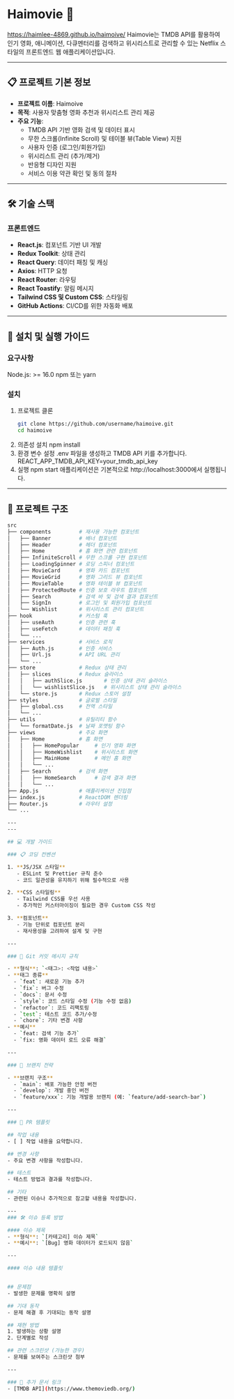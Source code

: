 # Haimovie 🎥
https://haimlee-4869.github.io/haimoive/
Haimovie는 TMDB API를 활용하여 인기 영화, 애니메이션, 다큐멘터리를 검색하고 위시리스트로 관리할 수 있는 Netflix 스타일의 프론트엔드 웹 애플리케이션입니다.

---

## 📋 프로젝트 기본 정보

- **프로젝트 이름**: Haimoive
- **목적**: 사용자 맞춤형 영화 추천과 위시리스트 관리 제공
- **주요 기능**:
  - TMDB API 기반 영화 검색 및 데이터 표시
  - 무한 스크롤(Infinite Scroll) 및 테이블 뷰(Table View) 지원
  - 사용자 인증 (로그인/회원가입)
  - 위시리스트 관리 (추가/제거)
  - 반응형 디자인 지원
  - 서비스 이용 약관 확인 및 동의 절차

---

## 🛠️ 기술 스택

### 프론트엔드
- **React.js**: 컴포넌트 기반 UI 개발
- **Redux Toolkit**: 상태 관리
- **React Query**: 데이터 패칭 및 캐싱
- **Axios**: HTTP 요청
- **React Router**: 라우팅
- **React Toastify**: 알림 메시지
- **Tailwind CSS 및 Custom CSS**: 스타일링
- **GitHub Actions**: CI/CD를 위한 자동화 배포

---

## 🚀 설치 및 실행 가이드

### 요구사항

Node.js: >= 16.0
npm 또는 yarn

### 설치
1. 프로젝트 클론
   ```bash
   git clone https://github.com/username/haimoive.git
   cd haimoive
2. 의존성 설치
    npm install
3. 환경 변수 설정
    .env 파일을 생성하고 TMDB API 키를 추가합니다.
    REACT_APP_TMDB_API_KEY=your_tmdb_api_key
4. 실행
    npm start
    애플리케이션은 기본적으로 http://localhost:3000에서 실행됩니다.

---

## 📂 프로젝트 구조

```bash
src
├── components         # 재사용 가능한 컴포넌트
│   ├── Banner         # 배너 컴포넌트
│   ├── Header         # 헤더 컴포넌트
│   ├── Home           # 홈 화면 관련 컴포넌트
│   ├── InfiniteScroll # 무한 스크롤 구현 컴포넌트
│   ├── LoadingSpinner # 로딩 스피너 컴포넌트
│   ├── MovieCard      # 영화 카드 컴포넌트
│   ├── MovieGrid      # 영화 그리드 뷰 컴포넌트
│   ├── MovieTable     # 영화 테이블 뷰 컴포넌트
│   ├── ProtectedRoute # 인증 보호 라우트 컴포넌트
│   ├── Search         # 검색 바 및 검색 결과 컴포넌트
│   ├── SignIn         # 로그인 및 회원가입 컴포넌트
│   └── Wishlist       # 위시리스트 관리 컴포넌트
├── hook               # 커스텀 훅
│   ├── useAuth        # 인증 관련 훅
│   ├── useFetch       # 데이터 패칭 훅
│   └── ...
├── services           # 서비스 로직
│   ├── Auth.js        # 인증 서비스
│   ├── Url.js         # API URL 관리
│   └── ...
├── store              # Redux 상태 관리
│   ├── slices         # Redux 슬라이스
│   │   ├── authSlice.js       # 인증 상태 관리 슬라이스
│   │   └── wishlistSlice.js   # 위시리스트 상태 관리 슬라이스
│   └── store.js       # Redux 스토어 설정
├── styles             # 글로벌 스타일
│   ├── global.css     # 전역 스타일
│   └── ...
├── utils              # 유틸리티 함수
│   └── formatDate.js  # 날짜 포맷팅 함수
├── views              # 주요 화면
│   ├── Home           # 홈 화면
│   │   ├── HomePopular     # 인기 영화 화면
│   │   ├── HomeWishlist    # 위시리스트 화면
│   │   ├── MainHome        # 메인 홈 화면
│   │   └── ...
│   ├── Search         # 검색 화면
│   │   ├── HomeSearch      # 검색 결과 화면
│   │   └── ...
├── App.js             # 애플리케이션 진입점
├── index.js           # ReactDOM 렌더링
├── Router.js          # 라우터 설정
└── ...

---
---

## 💻 개발 가이드

### 📋 코딩 컨벤션

1. **JS/JSX 스타일**
   - ESLint 및 Prettier 규칙 준수
   - 코드 일관성을 유지하기 위해 필수적으로 사용

2. **CSS 스타일링**
   - Tailwind CSS를 우선 사용
   - 추가적인 커스터마이징이 필요한 경우 Custom CSS 작성

3. **컴포넌트**
   - 기능 단위로 컴포넌트 분리
   - 재사용성을 고려하여 설계 및 구현

---

### 📝 Git 커밋 메시지 규칙

- **형식**: `<태그>: <작업 내용>`
- **태그 종류**
  - `feat`: 새로운 기능 추가
  - `fix`: 버그 수정
  - `docs`: 문서 수정
  - `style`: 코드 스타일 수정 (기능 수정 없음)
  - `refactor`: 코드 리팩토링
  - `test`: 테스트 코드 추가/수정
  - `chore`: 기타 변경 사항
- **예시**
  - `feat: 검색 기능 추가`
  - `fix: 영화 데이터 로드 오류 해결`

---

### 🔀 브랜치 전략

- **브랜치 구조**
  - `main`: 배포 가능한 안정 버전
  - `develop`: 개발 중인 버전
  - `feature/xxx`: 기능 개발용 브랜치 (예: `feature/add-search-bar`)

---

### 🔄 PR 템플릿

## 작업 내용
- [ ] 작업 내용을 요약합니다.

## 변경 사항
- 주요 변경 사항을 작성합니다.

## 테스트
- 테스트 방법과 결과를 작성합니다.

## 기타
- 관련된 이슈나 추가적으로 참고할 내용을 작성합니다.

---
### 🛠️ 이슈 등록 방법

#### 이슈 제목
- **형식**: `[카테고리] 이슈 제목`
- **예시**: `[Bug] 영화 데이터가 로드되지 않음`

---

#### 이슈 내용 템플릿


## 문제점
- 발생한 문제를 명확히 설명

## 기대 동작
- 문제 해결 후 기대되는 동작 설명

## 재현 방법
1. 발생하는 상황 설명
2. 단계별로 작성

## 관련 스크린샷 (가능한 경우)
- 문제를 보여주는 스크린샷 첨부

---

### 📖 추가 문서 링크
- [TMDB API](https://www.themoviedb.org/)
